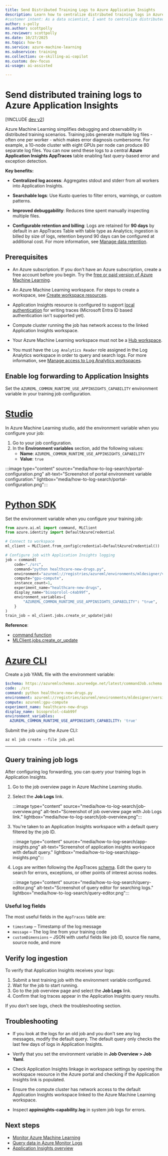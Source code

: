 ```yaml
---
title: Send Distributed Training Logs to Azure Application Insights
description: Learn how to centralize distributed training logs in Azure Application Insights for faster debugging and error detection in Azure Machine Learning SDK v2.
#customer intent: As a data scientist, I want to centralize distributed training logs in Azure Application Insights so that I can quickly diagnose errors across multiple nodes.
author: s-polly
ms.author: scottpolly
ms.reviewer: scottpolly
ms.date: 10/27/2025
ms.topic: how-to
ms.service: azure-machine-learning
ms.subservice: training
ms.collection: ce-skilling-ai-copilot
ms.custom: dev-focus
ai-usage: ai-assisted

---
```


# Send distributed training logs to Azure Application Insights

[!INCLUDE [dev v2](includes/machine-learning-dev-v2.md)]

Azure Machine Learning simplifies debugging and observability in distributed training scenarios. Training jobs generate multiple log files - often one per worker - which makes error diagnosis cumbersome. For example, a 10-node cluster with eight GPUs per node can produce 80 separate log files. You can now send these logs to a central **Azure Application Insights AppTraces** table enabling fast query-based error and exception detection.

**Key benefits:**

- **Centralized log access**: Aggregates stdout and stderr from all workers into Application Insights.

- **Searchable logs**: Use Kusto queries to filter errors, warnings, or custom patterns.

- **Improved debuggability**: Reduces time spent manually inspecting multiple files.

- **Configurable retention and billing**: Logs are retained for **90 days** by default in an AppTraces Table with table type as Analytics; ingestion is billed by size of logs, retention beyond 90 days can be configured at additional cost. For more information, see [Manage data retention](/azure/azure-monitor/logs/data-retention-configure).

## Prerequisites

- An Azure subscription. If you don't have an Azure subscription, create a free account before you begin. Try the [free or paid version of Azure Machine Learning](https://azure.microsoft.com/pricing/purchase-options/azure-account?cid=msft_learn).

- An Azure Machine Learning workspace. For steps to create a workspace, see [Create workspace resources](quickstart-create-resources.md).

- Application Insights resource is configured to support [local authentication](/azure/azure-monitor/app/azure-ad-authentication?tabs=aspnetcore) for writing traces (Microsoft Entra ID based authentication isn't supported yet).

- Compute cluster running the job has network access to the linked Application Insights workspace.

- Your Azure Machine Learning workspace must not be a [Hub workspace](/azure/machine-learning/concept-hub-workspace).

- You must have the `Log Analytics Reader` role assigned in the Log Analytics workspace in order to query and search logs. For more information, see [Manage access to Log Analytics workspaces](/azure/azure-monitor/logs/manage-access?tabs=portal).

## Enable log forwarding to Application Insights

Set the `AZUREML_COMMON_RUNTIME_USE_APPINSIGHTS_CAPABILITY` environment variable in your training job configuration.

# [Studio](#tab/studio)

In Azure Machine Learning studio, add the environment variable when you configure your job:

1. Go to your job configuration.
1. In the **Environment variables** section, add the following values:
   - **Name**: `AZUREML_COMMON_RUNTIME_USE_APPINSIGHTS_CAPABILITY`
   - **Value**: `true`

:::image type="content" source="media/how-to-log-search/portal-configuration.png" alt-text="Screenshot of portal environment variable configuration." lightbox="media/how-to-log-search/portal-configuration.png":::

# [Python SDK](#tab/python)

Set the environment variable when you configure your training job:

```python
from azure.ai.ml import command, MLClient
from azure.identity import DefaultAzureCredential

# Connect to workspace
ml_client = MLClient.from_config(credential=DefaultAzureCredential())

# Configure job with Application Insights logging
job = command(
    code="./src",
    command="python healthcare-new-drugs.py",
    environment="azureml://registries/azureml/environments/mldesigner/versions/19",
    compute="gpu-compute",
    instance_count=1,
    experiment_name="healthcare-new-drugs",
    display_name="bisoprolol-c4ab99f",
    environment_variables={
        "AZUREML_COMMON_RUNTIME_USE_APPINSIGHTS_CAPABILITY": "true",
    }
)
train_job = ml_client.jobs.create_or_update(job)
```

**Reference**: 
- [command function](/python/api/azure-ai-ml/azure.ai.ml#azure-ai-ml-command)
- [MLClient.jobs.create_or_update](/python/api/azure-ai-ml/azure.ai.ml.operations.joboperations#azure-ai-ml-operations-joboperations-create-or-update)

# [Azure CLI](#tab/azurecli)

Create a job YAML file with the environment variable:

```yaml
$schema: https://azuremlschemas.azureedge.net/latest/commandJob.schema.json
code: ./src
command: python healthcare-new-drugs.py
environment: azureml://registries/azureml/environments/mldesigner/versions/19
compute: azureml:gpu-compute
experiment_name: healthcare-new-drugs
display_name: bisoprolol-c4ab99f
environment_variables:
  AZUREML_COMMON_RUNTIME_USE_APPINSIGHTS_CAPABILITY: 'true'
```

Submit the job using the Azure CLI:

```azurecli
az ml job create --file job.yml
```
---

## Query training job logs

After configuring log forwarding, you can query your training logs in Application Insights.

1. Go to the job overview page in Azure Machine Learning studio.
1. Select the **Job Logs** link.

   :::image type="content" source="media/how-to-log-search/job-overview.png" alt-text="Screenshot of job overview page with Job Logs link." lightbox="media/how-to-log-search/job-overview.png":::

1. You're taken to an Application Insights workspace with a default query filtered by the job ID.

   :::image type="content" source="media/how-to-log-search/app-insights.png" alt-text="Screenshot of application insights workspace with default query." lightbox="media/how-to-log-search/app-insights.png":::

1. Logs are written following the AppTraces [schema](/azure/azure-monitor/reference/tables/apptraces). Edit the query to search for errors, exceptions, or other points of interest across nodes.

   :::image type="content" source="media/how-to-log-search/query-editor.png" alt-text="Screenshot of query editor for searching logs." lightbox="media/how-to-log-search/query-editor.png":::

### Useful log fields

The most useful fields in the `AppTraces` table are:

- `timestamp` – Timestamp of the log message
- `message` – The log line from your training code
- `customDimensions` – JSON with useful fields like job ID, source file name, source node, and more

## Verify log ingestion

To verify that Application Insights receives your logs:

1. Submit a test training job with the environment variable configured.
1. Wait for the job to start running.
1. Go to the job overview page and select the **Job Logs** link.
1. Confirm that log traces appear in the Application Insights query results.

If you don't see logs, check the troubleshooting section.

## Troubleshooting

- If you look at the logs for an old job and you don't see any log messages, modify the default query. The default query only checks the last few days of logs in Application Insights.

- Verify that you set the environment variable in **Job Overview > Job Yaml**.

- Check Application Insights linkage in workspace settings by opening the workspace resource in the Azure portal and checking if the Application Insights link is populated.

- Ensure the compute cluster has network access to the default Application Insights workspace linked to the Azure Machine Learning workspace.

- Inspect **appinsights-capability.log** in system job logs for errors.

## Next steps

- [Monitor Azure Machine Learning](/azure/machine-learning/monitor-azure-machine-learning)
- [Query data in Azure Monitor Logs](/azure/azure-monitor/logs/log-query-overview)
- [Application Insights overview](/azure/azure-monitor/app/app-insights-overview)
